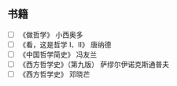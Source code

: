 ## 书籍
- [ ] 《做哲学》 小西奥多
- [ ] 《看，这是哲学 I、II》 唐纳德
- [ ] 《中国哲学简史》 冯友兰
- [ ] 《西方哲学史》（第九版） 萨缪尔伊诺克斯通普夫
- [ ] 《西方哲学史》 邓晓芒
